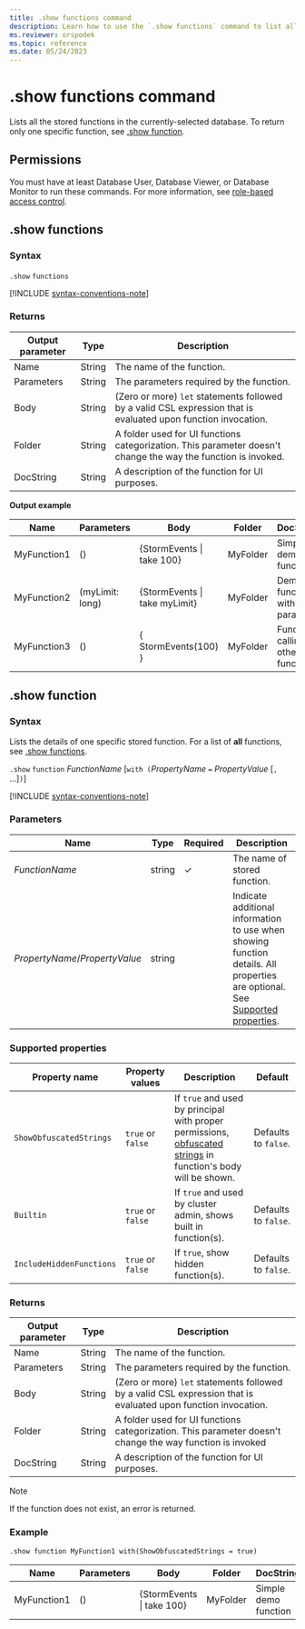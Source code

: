 ```yaml
---
title: .show functions command
description: Learn how to use the `.show functions` command to list all the stored functions in the specified database.
ms.reviewer: orspodek
ms.topic: reference
ms.date: 05/24/2023
---
```

# .show functions command

Lists all the stored functions in the currently-selected database.
To return only one specific function, see [.show function](#show-function).

## Permissions

You must have at least Database User, Database Viewer, or Database Monitor to run these commands. For more information, see [role-based access control](access-control/role-based-access-control.md).

## .show functions

### Syntax

`.show` `functions`

[!INCLUDE [syntax-conventions-note](../../../includes/syntax-conventions-note.md)]

### Returns

|Output parameter |Type |Description|
|---|---|--- |
|Name  |String |The name of the function. |
|Parameters  |String |The parameters required by the function.|
|Body  |String |(Zero or more) `let` statements followed by a valid CSL expression that is evaluated upon function invocation.|
|Folder|String|A folder used for UI functions categorization. This parameter doesn't change the way the function is invoked. |
|DocString|String|A description of the function for UI purposes.|

**Output example** 

|Name |Parameters|Body|Folder|DocString|
|---|---|---|---|---|
|MyFunction1 |() | {StormEvents &#124; take 100}|MyFolder|Simple demo function|
|MyFunction2 |(myLimit: long)| {StormEvents &#124; take myLimit}|MyFolder|Demo function with parameter|
|MyFunction3 |() | { StormEvents(100) }|MyFolder|Function calling other function|

## .show function

### Syntax

Lists the details of one specific stored function. 
For a list of **all** functions, see [.show functions](#show-functions).

`.show` `function` *FunctionName* [`with (`*PropertyName* `=` *PropertyValue* [`,` ...]`)`]

[!INCLUDE [syntax-conventions-note](../../../includes/syntax-conventions-note.md)]

### Parameters

| Name | Type | Required | Description |
|--|--|--|--|
|*FunctionName* | string | &check; | The name of stored function.|
|*PropertyName*/*PropertyValue*| string | | Indicate additional information to use when showing function details. All properties are optional. See [Supported properties](#supported-properties).|

### Supported properties

| Property name | Property values | Description | Default |
|---|---|---|---|
|`ShowObfuscatedStrings` | `true` or `false`| If `true` and used by principal with proper permissions, [obfuscated strings](../query/scalar-data-types/string.md#obfuscated-string-literals) in function's body will be shown. | Defaults to `false`.|
|`Builtin` | `true` or `false` | If `true` and used by cluster admin, shows built in function(s). | Defaults to `false`.|
| `IncludeHiddenFunctions` | `true` or `false` | If `true`, show hidden function(s). | Defaults to `false`.|

### Returns

|Output parameter |Type |Description|
|---|---|--- |
|Name  |String |The name of the function. |
|Parameters  |String |The parameters required by the function.|
|Body  |String |(Zero or more) `let` statements followed by a valid CSL expression that is evaluated upon function invocation.|
|Folder|String|A folder used for UI functions categorization. This parameter doesn't change the way function is invoked|
|DocString|String|A description of the function for UI purposes.|

> [!NOTE]
> If the function does not exist, an error is returned.

### Example

```kusto
.show function MyFunction1 with(ShowObfuscatedStrings = true)
```

|Name |Parameters |Body|Folder|DocString
|---|---|---|---|---
|MyFunction1 |() | {StormEvents &#124; take 100}|MyFolder|Simple demo function
